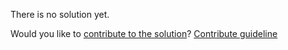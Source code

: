 
There is no solution yet.

Would you like to [contribute to the solution](https://github.com/BFEdev/BFE.dev-solutions/blob/main/problem/implement-throttle-with-leading-and-trailing-option_en.md)? [Contribute guideline](https://github.com/BFEdev/BFE.dev-solutions#how-to-contribute)
